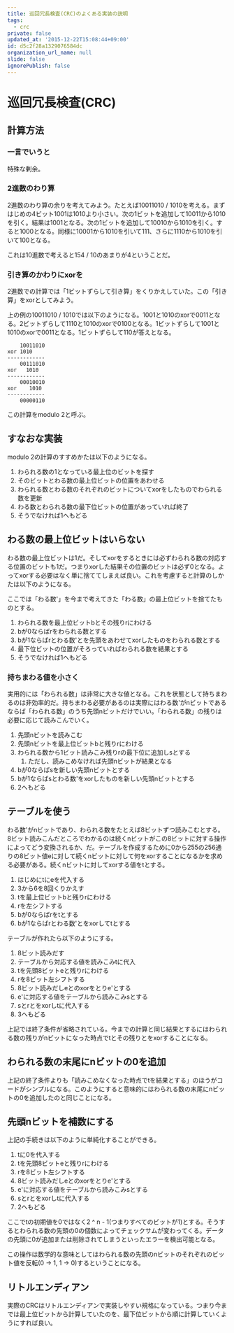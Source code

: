 ```yaml
---
title: 巡回冗長検査(CRC)のよくある実装の説明
tags:
  - crc
private: false
updated_at: '2015-12-22T15:08:44+09:00'
id: d5c2f28a1329076584dc
organization_url_name: null
slide: false
ignorePublish: false
---
```

巡回冗長検査(CRC)
===============

計算方法
-------

### 一言でいうと

特殊な剰余。

### 2進数のわり算

2進数のわり算の余りを考えてみよう。たとえば10011010 / 1010を考える。まずはじめの4ビット1001は1010より小さい。次の1ビットを追加して10011から1010を引く。結果は1001となる。次の1ビットを追加して10010から1010を引く。すると1000となる。同様に10001から1010を引いて111、さらに1110から1010を引いて100となる。

これは10進数で考えると154 / 10のあまりが4ということだ。

### 引き算のかわりにxorを

2進数での計算では「1ビットずらして引き算」をくりかえしていた。この「引き算」をxorとしてみよう。

上の例の10011010 / 1010では以下のようになる。1001と1010のxorで0011となる。2ビットずらして1110と1010のxorで0100となる。1ビットずらして1001と1010のxorで0011となる。1ビットずらして110が答えとなる。

        10011010
    xor 1010
    ------------
        00111010
    xor   1010
    ------------
        00010010
    xor    1010
    ------------
        00000110

この計算をmodulo 2と呼ぶ。

すなおな実装
-----------

modulo 2の計算のすすめかたは以下のようになる。

1. わられる数の1となっている最上位のビットを探す
2. そのビットとわる数の最上位ビットの位置をあわせる
3. わられる数とわる数のそれぞれのビットについてxorをしたものでわられる数を更新
4. わる数とわられる数の最下位ビットの位置があっていれば終了
5. そうでなければ1へもどる

わる数の最上位ビットはいらない
---------------------------

わる数の最上位ビットは1だ。そしてxorをするときには必ずわられる数の対応する位置のビットも1だ。つまりxorした結果その位置のビットは必ず0となる。よってxorする必要はなく単に捨ててしまえば良い。これを考慮すると計算のしかたは以下のようになる。

ここでは「わる数'」を今まで考えてきた「わる数」の最上位ビットを捨てたものとする。

1. わられる数を最上位ビットbとその残りrにわける
2. bが0ならばrをわられる数とする
3. bが1ならばrとわる数'とを先頭をあわせてxorしたものをわられる数とする
4. 最下位ビットの位置がそろっていればわられる数を結果とする
5. そうでなければ1へもどる

### 持ちまわる値を小さく

実用的には「わられる数」は非常に大きな値となる。これを状態として持ちまわるのは非効率的だ。持ちまわる必要があるのは実際にはわる数'がnビットであるならば「わられる数」のうち先頭nビットだけでいい。「わられる数」の残りは必要に応じて読みこんでいく。

1. 先頭nビットを読みこむ
2. 先頭nビットを最上位ビットbと残りrにわける
3. わられる数から1ビット読みこみ残りrの最下位に追加しsとする
    1. ただし、読みこめなければ先頭nビットが結果となる
4. bが0ならばsを新しい先頭nビットとする
5. bが1ならばsとわる数'をxorしたものを新しい先頭nビットとする
6. 2へもどる

テーブルを使う
------------

わる数'がnビットであり、わられる数をたとえば8ビットずつ読みこむとする。8ビット読みこんだところでわかるのは続くnビットがこの8ビットに対する操作によってどう変換されるか、だ。テーブルを作成するために0から255の256通りの8ビット値eに対して続くnビットに対して何をxorすることになるかを求める必要がある。続くnビットに対してxorする値をtとする。

1. はじめにtにeを代入する
2. 3から6を8回くりかえす
3. tを最上位ビットbと残りrにわける
4. rを左シフトする
5. bが0ならばrをtとする
6. bが1ならばrとわる数'とをxorしてtとする

テーブルが作れたら以下のようにする。

1. 8ビット読みだす
2. テーブルから対応する値を読みこみtに代入
3. tを先頭8ビットeと残りrにわける
4. rを8ビット左シフトする
5. 8ビット読みだしeとのxorをとりe'とする
6. e'に対応する値をテーブルから読みこみsとする
7. sとrとをxorしtに代入する
8. 3へもどる

上記では終了条件が省略されている。今までの計算と同じ結果とするにはわられる数の残りがnビットになった時点でtとその残りとをxorすることになる。

わられる数の末尾にnビットの0を追加
------------------------------

上記の終了条件よりも「読みこめなくなった時点でtを結果とする」のほうがコードがシンプルになる。このようにすると意味的にはわられる数の末尾にnビットの0を追加したのと同じことになる。

先頭nビットを補数にする
--------------------

上記の手続きは以下のように単純化することができる。

1. tに0を代入する
2. tを先頭8ビットeと残りrにわける
3. rを8ビット左シフトする
4. 8ビット読みだしeとのxorをとりe'とする
5. e'に対応する値をテーブルから読みこみsとする
6. sとrとをxorしtに代入する
7. 2へもどる

ここでtの初期値を0ではなく2 ^ n - 1(つまりすべてのビットが1)とする。そうするとわられる数の先頭の0の個数によってチェックサムが変わってくる。データの先頭に0が追加または削除されてしまうといったエラーを検出可能となる。

この操作は数学的な意味としてはわられる数の先頭のnビットのそれぞれのビット値を反転(0 -> 1, 1 -> 0)するということになる。

リトルエンディアン
----------------

実際のCRCはリトルエンディアンで実装しやすい規格になっている。つまり今までは最上位ビットから計算していたのを、最下位ビットから順に計算していくようにすれば良い。
